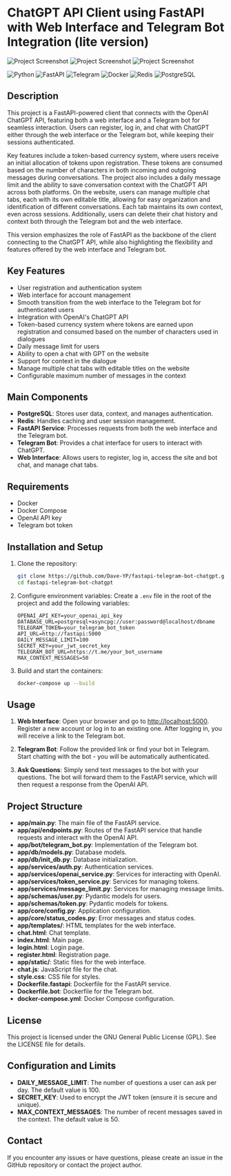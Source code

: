 # ChatGPT API Client using FastAPI with Web Interface and Telegram Bot Integration (lite version)

<img src="./app/static/img/main.png" alt="Project Screenshot" class="responsive-img">
<img src="./app/static/img/chat.png" alt="Project Screenshot" class="responsive-img">
<img src="./app/static/img/tg.jpg" alt="Project Screenshot" class="responsive-img">

![Python](https://img.shields.io/badge/Python-3776AB?style=for-the-badge&logo=python&logoColor=white)
![FastAPI](https://img.shields.io/badge/FastAPI-009688?style=for-the-badge&logo=fastapi&logoColor=white)
![Telegram](https://img.shields.io/badge/Telegram-2CA5E0?style=for-the-badge&logo=telegram&logoColor=white)
![Docker](https://img.shields.io/badge/Docker-2496ED?style=for-the-badge&logo=docker&logoColor=white)
![Redis](https://img.shields.io/badge/Redis-DC382D?style=for-the-badge&logo=redis&logoColor=white)
![PostgreSQL](https://img.shields.io/badge/PostgreSQL-336791?style=for-the-badge&logo=postgresql&logoColor=white)

## Description

This project is a FastAPI-powered client that connects with the OpenAI ChatGPT API, featuring both a web interface and a Telegram bot for seamless interaction.
Users can register, log in, and chat with ChatGPT either through the web interface or the Telegram bot, while keeping their sessions authenticated.

Key features include a token-based currency system, where users receive an initial allocation of tokens upon registration.
These tokens are consumed based on the number of characters in both incoming and outgoing messages during conversations.
The project also includes a daily message limit and the ability to save conversation context with the ChatGPT API across both platforms.
On the website, users can manage multiple chat tabs, each with its own editable title, allowing for easy organization and identification of different conversations.
Each tab maintains its own context, even across sessions.
Additionally, users can delete their chat history and context both through the Telegram bot and the web interface.

This version emphasizes the role of FastAPI as the backbone of the client connecting to the ChatGPT API, while also highlighting the flexibility and features offered by the web interface and Telegram bot.

## Key Features

- User registration and authentication system
- Web interface for account management
- Smooth transition from the web interface to the Telegram bot for authenticated users
- Integration with OpenAI's ChatGPT API
- Token-based currency system where tokens are earned upon registration and consumed based on the number of characters used in dialogues
- Daily message limit for users
- Ability to open a chat with GPT on the website
- Support for context in the dialogue
- Manage multiple chat tabs with editable titles on the website
- Configurable maximum number of messages in the context

## Main Components

- **PostgreSQL**: Stores user data, context, and manages authentication.
- **Redis**: Handles caching and user session management.
- **FastAPI Service**: Processes requests from both the web interface and the Telegram bot.
- **Telegram Bot**: Provides a chat interface for users to interact with ChatGPT.
- **Web Interface**: Allows users to register, log in, access the site and bot chat, and manage chat tabs.

## Requirements

- Docker
- Docker Compose
- OpenAI API key
- Telegram bot token

## Installation and Setup

1. Clone the repository:

   ```bash
   git clone https://github.com/Dave-YP/fastapi-telegram-bot-chatgpt.git
   cd fastapi-telegram-bot-chatgpt
    ```

2. Configure environment variables:
    Create a `.env` file in the root of the project and add the following variables:

    ```env
    OPENAI_API_KEY=your_openai_api_key
    DATABASE_URL=postgresql+asyncpg://user:password@localhost/dbname
    TELEGRAM_TOKEN=your_telegram_bot_token
    API_URL=http://fastapi:5000
    DAILY_MESSAGE_LIMIT=100
    SECRET_KEY=your_jwt_secret_key
    TELEGRAM_BOT_URL=https://t.me/your_bot_username
    MAX_CONTEXT_MESSAGES=50
    ```

3. Build and start the containers:

    ```bash
    docker-compose up --build
    ```

## Usage

1. **Web Interface**:
    Open your browser and go to <http://localhost:5000>.
    Register a new account or log in to an existing one.
    After logging in, you will receive a link to the Telegram bot.

2. **Telegram Bot**:
    Follow the provided link or find your bot in Telegram.
    Start chatting with the bot - you will be automatically authenticated.

3. **Ask Questions**:
    Simply send text messages to the bot with your questions.
    The bot will forward them to the FastAPI service, which will then request a response from the OpenAI API.

## Project Structure

- **app/main.py**: The main file of the FastAPI service.
- **app/api/endpoints.py**: Routes of the FastAPI service that handle requests and interact with the OpenAI API.
- **app/bot/telegram_bot.py**: Implementation of the Telegram bot.
- **app/db/models.py**: Database models.
- **app/db/init_db.py**: Database initialization.
- **app/services/auth.py**: Authentication services.
- **app/services/openai_service.py**: Services for interacting with OpenAI.
- **app/services/token_service.py**: Services for managing tokens.
- **app/services/message_limit.py**: Services for managing message limits.
- **app/schemas/user.py**: Pydantic models for users.
- **app/schemas/token.py**: Pydantic models for tokens.
- **app/core/config.py**: Application configuration.
- **app/core/status_codes.py**: Error messages and status codes.
- **app/templates/**: HTML templates for the web interface.
- **chat.html**: Chat template.
- **index.html**: Main page.
- **login.html**: Login page.
- **register.html**: Registration page.
- **app/static/**: Static files for the web interface.
- **chat.js**: JavaScript file for the chat.
- **style.css**: CSS file for styles.
- **Dockerfile.fastapi**: Dockerfile for the FastAPI service.
- **Dockerfile.bot**: Dockerfile for the Telegram bot.
- **docker-compose.yml**: Docker Compose configuration.

## License

This project is licensed under the GNU General Public License (GPL). See the LICENSE file for details.

## Configuration and Limits

- **DAILY_MESSAGE_LIMIT**: The number of questions a user can ask per day. The default value is 100.
- **SECRET_KEY**: Used to encrypt the JWT token (ensure it is secure and unique).
- **MAX_CONTEXT_MESSAGES**: The number of recent messages saved in the context. The default value is 50.

## Contact

If you encounter any issues or have questions, please create an issue in the GitHub repository or contact the project author.
